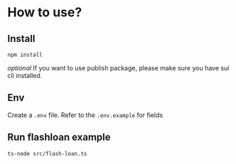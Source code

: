 # How to use?

## Install
`npm install`

*optional*
If you want to use publish package, please make sure you have sui cli installed.

## Env

Create a `.env` file. Refer to the `.env.example` for fields

## Run flashloan example

`ts-node src/flash-loan.ts`
